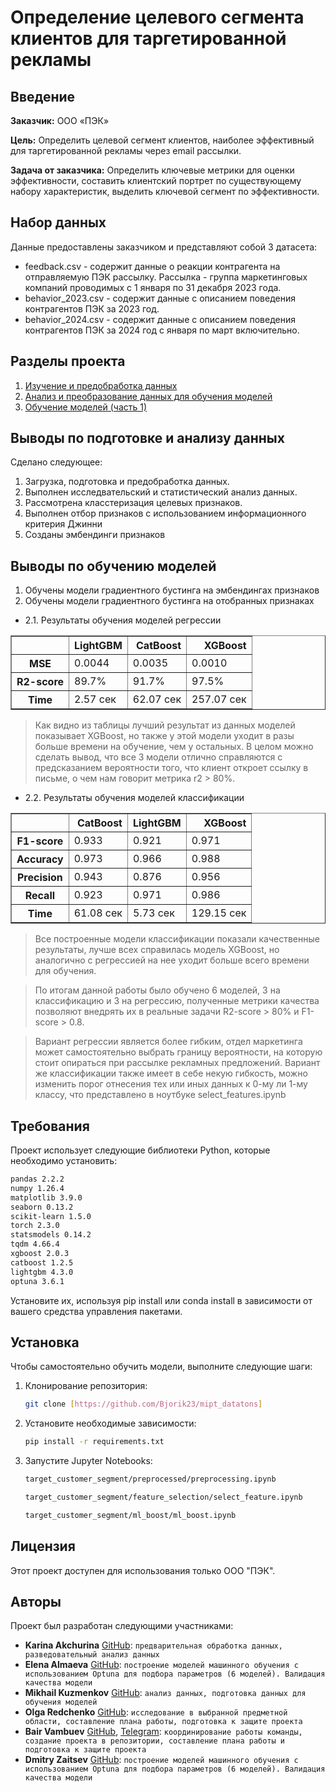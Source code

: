 # Определение целевого сегмента клиентов для таргетированной рекламы

## Введение

**Заказчик:** ООО «ПЭК»

**Цель:** Определить целевой сегмент клиентов, наиболее эффективный для таргетированной рекламы через email рассылки.

**Задача от заказчика:** Определить ключевые метрики для оценки эффективности, составить клиентский портрет по существующему набору характеристик, выделить ключевой сегмент по эффективности.

## Набор данных
Данные предоставлены заказчиком и представляют собой 3 датасета:
- feedback.csv - содержит данные о реакции контрагента на отправляемую ПЭК рассылку. Рассылка - группа маркетинговых компаний проводимых с 1 января по 31 декабря 2023 года.
- behavior_2023.csv - содержит данные с описанием поведения контрагентов ПЭК за 2023 год.
- behavior_2024.csv - содержит данные с описанием поведения контрагентов ПЭК за 2024 год с января по март включительно.

## Разделы проекта
1. [Изучение и предобработка данных](https://github.com/Bjorik23/mipt_datatons/blob/main/target_customer_segment/preprocessed/preprocessing.ipynb)
2. [Анализ и преобразование данных для обучения моделей](https://github.com/Bjorik23/mipt_datatons/blob/2aeba62bde0779a5aae4be6eb05c55d1c45453bb/target_customer_segment/feature_selection/select_feature.ipynb)
3. [Обучение моделей (часть 1)](https://github.com/Bjorik23/mipt_datatons/blob/2aeba62bde0779a5aae4be6eb05c55d1c45453bb/target_customer_segment/ml_boost/ml_boost.ipynb)

## Выводы по подготовке и анализу данных

Сделано следующее:
1. Загрузка, подготовка и предобработка данных.
3. Выполнен исследвательский и статистический анализ данных.
3. Рассмотрена класстеризация целевых признаков.
4. Выполнен отбор признаков с использованием информационного критерия Джинни
5. Созданы эмбендинги признаков

## Выводы по обучению моделей

1. Обучены модели градиентного бустинга на эмбендингах признаков
2. Обучены модели градиентного бустинга на отобранных признаках

 - 2.1. Результаты обучения моделей регрессии

<div>

<table border="1" class="dataframe">
  <thead>
    <tr style="text-align: right;">
      <th></th>
      <th>LightGBM</th>
      <th>CatBoost</th>
      <th>XGBoost</th>
    </tr>
  </thead>
  <tbody>
    <tr>
      <th>MSE</th>
      <td>0.0044</td>
      <td>0.0035</td>
      <td>0.0010</td>
    </tr>
    <tr>
      <th>R2-score</th>
      <td>89.7%</td>
      <td>91.7%</td>
      <td>97.5%</td>
    </tr>
    <tr>
      <th>Time</th>
      <td>2.57 сек</td>
      <td>62.07 сек</td>
      <td>257.07 сек</td>
    </tr>
  </tbody>
</table>
</div>

> Как видно из таблицы лучший результат из данных моделей показывает XGBoost, но также у этой модели уходит в разы больше времени на обучение, чем у остальных.
> В целом можно сделать вывод, что все 3 модели отлично справляются с предсказанием вероятности того, что клиент откроет ссылку в письме, о чем нам говорит метрика r2 > 80%.


 - 2.2. Результаты обучения моделей классификации

<div>
<table border="1" class="dataframe">
  <thead>
    <tr style="text-align: right;">
      <th></th>
      <th>CatBoost</th>
      <th>LightGBM</th>
      <th>XGBoost</th>
    </tr>
  </thead>
  <tbody>
    <tr>
      <th>F1-score</th>
      <td>0.933</td>
      <td>0.921</td>
      <td>0.971</td>
    </tr>
    <tr>
      <th>Accuracy</th>
      <td>0.973</td>
      <td>0.966</td>
      <td>0.988</td>
    </tr>
    <tr>
      <th>Precision</th>
      <td>0.943</td>
      <td>0.876</td>
      <td>0.956</td>
    </tr>
    <tr>
      <th>Recall</th>
      <td>0.923</td>
      <td>0.971</td>
      <td>0.986</td>
    </tr>
    <tr>
      <th>Time</th>
      <td>61.08 сек</td>
      <td>5.73 сек</td>
      <td>129.15 сек</td>
    </tr>
  </tbody>
</table>
</div>

> Все построенные модели классификации показали качественные результаты, лучше всех справилась модель XGBoost, но аналогично с регрессией на нее уходит больше всего времени для обучения.

> По итогам данной работы было обучено 6 моделей, 3 на классификацию и 3 на регрессию, полученные метрики качества позволяют внедрять их в реальные задачи R2-score > 80% и F1-score > 0.8. 

> Вариант регрессии является более гибким, отдел маркетинга может самостоятельно выбрать границу вероятности, на которую стоит опираться при рассылке рекламных предложений. Вариант же классификации также имеет в себе некую гибкость, можно изменить порог отнесения тех или иных данных к 0-му ли 1-му классу, что представлено в ноутбуке select_features.ipynb

## Требования

Проект использует следующие библиотеки Python, которые необходимо установить:

```bash
pandas 2.2.2
numpy 1.26.4
matplotlib 3.9.0
seaborn 0.13.2
scikit-learn 1.5.0
torch 2.3.0
statsmodels 0.14.2
tqdm 4.66.4
xgboost 2.0.3
catboost 1.2.5
lightgbm 4.3.0
optuna 3.6.1
```

Установите их, используя pip install или conda install в зависимости от вашего средства управления пакетами.

## Установка

Чтобы самостоятельно обучить модели, выполните следующие шаги:

1. Клонирование репозитория:
   ```bash
   git clone [https://github.com/Bjorik23/mipt_datatons]
   ```
2. Установите необходимые зависимости:
   ```bash
   pip install -r requirements.txt
   ```
3. Запустите Jupyter Notebooks:
    ```bash
   target_customer_segment/preprocessed/preprocessing.ipynb
   ```
   ```bash
   target_customer_segment/feature_selection/select_feature.ipynb
   ```
   ```bash
   target_customer_segment/ml_boost/ml_boost.ipynb
   ```


## Лицензия

Этот проект доступен для использования только ООО "ПЭК".

## Авторы

Проект был разработан следующими участниками:

- **Karina Akchurina** [GitHub](https://github.com/Karina1605): `предварительная обработка данных, разведовательный анализ данных`
- **Elena Almaeva** [GitHub](https://github.com/Cu-hedgehog): `построение моделей машинного обучения с использованием Optuna для подбора параметров (6 моделей). Валидация качества модели`
- **Mikhail Kuzmenkov** [GitHub](https://github.com/MikhailKuzm): `анализ данных, подготовка данных для обучения моделей`
- **Olga Redchenko** [GitHub](https://github.com/OlgaRedchenko): `исследование в выбранной предметной области, составление плана работы, подготовка к защите проекта`
- **Bair Vambuev** [GitHub](https://github.com/Bjorik23), [Telegram](https://t.me/Bjorik23): `координирование работы команды, создание проекта в репозитории, составление плана работы и подготовка к защите проекта`
- **Dmitry Zaitsev** [GitHub](https://github.com/DimaZaytsev): `построение моделей машинного обучения с использованием Optuna для подбора параметров (6 моделей). Валидация качества модели`
